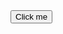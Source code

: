 <!doctype html>
<html lang="en">
 <head>
  <meta charset="UTF-8">
  <meta name="Generator" content="EditPlus®">
  <meta name="Author" content="">
  <meta name="Keywords" content="">
  <meta name="Description" content="">
  <title>Document</title>
  <style>
	.class1 div
	{
		background:black;
		width:600;
	}
  </style>
 </head>
 <body onload="loadhandler()">
	<div id="div1">
	</div>
	<button onclick="readJson()">Click me</button>
	<script>
		function loadhandler()
		{
			var div1 = document.querySelector("#div1");
			var item = {"name":"Anurag","id":"1"};
			var htmlText =  "<div id='divTest'> aaaa </div>";
			div1.innerHTML = htmlText;
			var divTest = document.querySelector("#divTest");
			divTest.setAttribute("val",JSON.stringify(item));
		}
		
		function readJson() 
		{
			var divTest = document.querySelector("#divTest");
			var strVal = JSON.parse(divTest.getAttribute("val"));
			console.log(strVal.name);
		}
	</script>
 </body>
</html>
